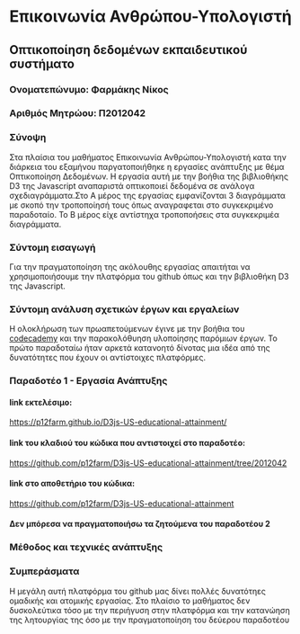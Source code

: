 # Επικοινωνία Ανθρώπου-Υπολογιστή
## Οπτικοποίηση δεδομένων εκπαιδευτικού συστήματο
### Ονοματεπώνυμο: Φαρμάκης Νίκος
### Αριθμός Μητρώου: Π2012042
### Σύνοψη
Στα πλαίσια του μαθήματος Επικοινωνία Ανθρώπου-Υπολογιστή κατα την διάρκεια του εξαμήνου παργατοποιήθηκε η εργασίες ανάπτυξης με θέμα Οπτικοποίηση Δεδομένων. Η εργασία αυτή  με την βοήθια της βιβλιοθήκης D3 της Javascript αναπαριστά οπτικοποιεί δεδομένα σε ανάλογα σχεδιαγράμματα.Στο Α μέρος της εργασίας εμφανίζονται 3 διαγράμματα με σκοπό την τροποποίησή τους όπως αναγραφεται στο συγκεκριμένο παραδοταίο. Το Β μέρος είχε αντίστηχα τροποποήσεις στα συγκεκριμέα διαγράμματα.
### Σύντομη εισαγωγή
Για την πραγματοποίηση της ακόλουθης εργασίας απαιτήται να χρησιμοποιήσουμε την πλατφόρμα του github όπως και την βιβλιοθήκη D3 της Javascript.
### Σύντομη ανάλυση σχετικών έργων και εργαλείων 
Η ολοκλήρωση των πρωαπετούμενων έγινε με την βοήθια του [codecademy](https://www.codecademy.com) και την παρακολόθυηση υλοποίησης παρόμιων έργων. Το πρώτο παραδοταίω ήταν αρκετά κατανοητό δίνοτας μια ιδέα από της δυνατότητες που έχουν οι αντίστοιχες πλατφόρμες.
### Παραδοτέο 1 - Εργασία Ανάπτυξης
#### link εκτελέσιμο:
https://p12farm.github.io/D3js-US-educational-attainment/
#### link του κλαδιού του κώδικα που αντιστοιχεί στο παραδοτέο:
https://github.com/p12farm/D3js-US-educational-attainment/tree/2012042
#### link στο αποθετήριο του κώδικα:
https://github.com/p12farm/D3js-US-educational-attainment
#### Δεν μπόρεσα να πραγματοποιήσω τα ζητούμενα του παραδοτέου 2

### Μέθοδος και τεχνικές ανάπτυξης
### Συμπεράσματα
Η μεγάλη αυτή πλατφόρμα του github μας δίνει πολλές δυνατότηες ομαδικής και ατομικής εργασίας. Στο πλαίσιο το μαθήματος δεν δυσκολεύτικα τόσο με την περιήγυση στην πλατφόρμα και την κατανώηση της λητουργίας της όσο με την πραγματοποίηση του δεύερου παραδοτέου 
